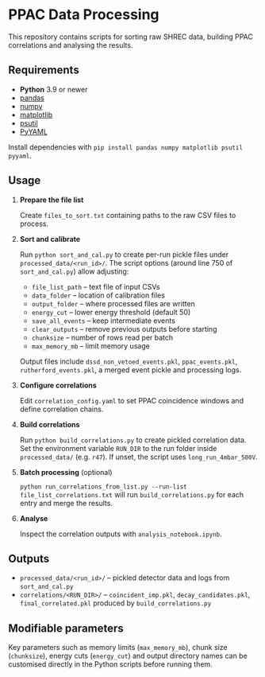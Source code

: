 # PPAC Data Processing

This repository contains scripts for sorting raw SHREC data, building PPAC correlations and analysing the results.

## Requirements

- **Python** 3.9 or newer
- [pandas](https://pandas.pydata.org/)
- [numpy](https://numpy.org/)
- [matplotlib](https://matplotlib.org/)
- [psutil](https://pypi.org/project/psutil/)
- [PyYAML](https://pyyaml.org/)

Install dependencies with `pip install pandas numpy matplotlib psutil pyyaml`.

## Usage

1. **Prepare the file list**
   
   Create `files_to_sort.txt` containing paths to the raw CSV files to process.

2. **Sort and calibrate**

   Run `python sort_and_cal.py` to create per-run pickle files under
   `processed_data/<run_id>/`. The script options (around line 750 of
   `sort_and_cal.py`) allow adjusting:
   - `file_list_path` – text file of input CSVs
   - `data_folder` – location of calibration files
   - `output_folder` – where processed files are written
   - `energy_cut` – lower energy threshold (default 50)
   - `save_all_events` – keep intermediate events
   - `clear_outputs` – remove previous outputs before starting
   - `chunksize` – number of rows read per batch
   - `max_memory_mb` – limit memory usage

   Output files include `dssd_non_vetoed_events.pkl`, `ppac_events.pkl`,
   `rutherford_events.pkl`, a merged event pickle and processing logs.

3. **Configure correlations**
   
   Edit `correlation_config.yaml` to set PPAC coincidence windows and define correlation chains.

4. **Build correlations**
   
   Run `python build_correlations.py` to create pickled correlation data. Set the
   environment variable `RUN_DIR` to the run folder inside `processed_data/`
   (e.g. `r47`). If unset, the script uses `long_run_4mbar_500V`.

5. **Batch processing** (optional)
   
   `python run_correlations_from_list.py --run-list file_list_correlations.txt` will run `build_correlations.py` for each entry and merge the results.

6. **Analyse**
   
   Inspect the correlation outputs with `analysis_notebook.ipynb`.

## Outputs

- `processed_data/<run_id>/` – pickled detector data and logs from `sort_and_cal.py`
- `correlations/<RUN_DIR>/` – `coincident_imp.pkl`, `decay_candidates.pkl`, `final_correlated.pkl` produced by `build_correlations.py`

## Modifiable parameters

Key parameters such as memory limits (`max_memory_mb`), chunk size (`chunksize`), energy cuts (`energy_cut`) and output directory names can be customised directly in the Python scripts before running them.

